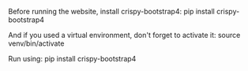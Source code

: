 Before running the website, install crispy-bootstrap4:
    pip install crispy-bootstrap4

And if you used a virtual environment, don't forget to activate it:
    source venv/bin/activate

Run using:
    pip install crispy-bootstrap4